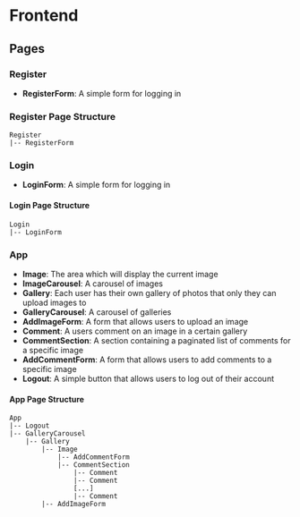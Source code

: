 # Frontend

## Pages
### Register
* **RegisterForm**: A simple form for logging in

### Register Page Structure
```
Register
|-- RegisterForm
```

### Login
* **LoginForm**: A simple form for logging in

#### Login Page Structure
```
Login
|-- LoginForm
```

### App
* **Image**: The area which will display the current image
* **ImageCarousel**: A carousel of images
* **Gallery**: Each user has their own gallery of photos that only they can upload images to
* **GalleryCarousel**: A carousel of galleries
* **AddImageForm**: A form that allows users to upload an image
* **Comment**: A users comment on an image in a certain gallery
* **CommentSection**: A section containing a paginated list of comments for a specific image
* **AddCommentForm**: A form that allows users to add comments to a specific image
* **Logout**: A simple button that allows users to log out of their account

#### App Page Structure
```
App
|-- Logout
|-- GalleryCarousel
    |-- Gallery
        |-- Image
            |-- AddCommentForm
            |-- CommentSection
                |-- Comment
                |-- Comment
                [...]
                |-- Comment
        |-- AddImageForm
```